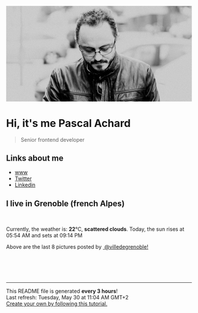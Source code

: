 ![Pascal Achard](./images/photo-pascal-achard.jpg)
# Hi, it's me Pascal Achard
> Senior frontend developer

## Links about me
- [www](https://www.pascal-achard.com)
- [Twitter](https://twitter.com/botmaster)
- [Linkedin](http://www.linkedin.com/in/pascal-achard)


## I live in Grenoble (french Alpes)
<img src="https://openweathermap.org/img/wn/03d@2x.png" alt="">

Currently, the weather is: **22**°C, **scattered clouds**.
Today, the sun rises at 05:54 AM and sets at 09:14 PM

Above are the last 8 pictures posted by <a href="https://www.instagram.com/villedegrenoble/" target="_blank"><img alt="" src="https://upload.wikimedia.org/wikipedia/commons/thumb/e/e7/Instagram_logo_2016.svg/1024px-Instagram_logo_2016.svg.png" width="20"/> @villedegrenoble!</a>

<p style="display: flex; flex-wrap: wrap; gap: 20px;">
        <img src="https://cdn1.picuki.com/hosted-by-instagram/q/0exhNuNYnjBGZDHIdN5WmL9I2PwkAQxLKfhSQ7e71yJjMBhsLH6QvJA0mpCl6yRxIwVgFDeSYzxk7YMvUllYCD14OEzWTLWBTjtX6aSRXefN1TZk8pZlnb8xLXIaZXar9MUoVgmYdSgIGaYDG7uo%7C%7CesJ+fjrcjcFrjOMNbRKmDdttdCwFahlza4lsfe4kx2xu5xncG114WNxahlw5OLUqQUCSKn5PN1gpKZlR7pCjM4A%7C%7Cb651nT2F2MrNWh8FDSR9IXEi6g8iyDXdzQspjD3Ee8EIU8hjl246ho3sIYa2dGQH4Y1+MZg6af+WFdBWmhm+jVBocW+xzTsSUGI%7C%7CgVRwGKOlf7kNPEu+8WgGtKbdvy6yTTCb+bOI7YcfEoLNcOPZnHzH92OE%7C%7CtLvoVoSM5F2GiMxiO2Zf32%7C%7CwQ3CzAX1WDcLcpWYtnb+6GnzWTZhmCI91c6xZs=.jpeg" alt="" width="200"/>
        <img src="https://cdn1.picuki.com/hosted-by-instagram/q/0exhNuNYnjBGZDHIdN5WmL9I2PwkAQxLKfhSQ7e71yJjMBhsLH6QvJA0mpCl6yRxIwVgFDeSYzxk7YgpUV9QCD1%7C%7CO0HZT7WKTTdV76uQXO3N1j1v8ZFhlLgyLHcZZHWq98UpXQmYdSgIGaYDG7uo+qhT5aGuO1lQpTb9d7JGmC4E5ZObS6olhMF4pJ2Jg3Tt%7C%7C9k4Ki5e82wzJURmpNTfvGtdEaW+NMB166d1RbMCxMkA%7C%7C6nRlSaHEmw+Jj8uQXagtIj+kOYA2DvZTjI02jGgfv9vDnQh2HCYrh13t4gj1aSNBdxuiekZkIH2bSAEXG428Fk71pu1ynOdV0Gv%7C%7CFABxTnf4L+8StYugLDqEvyxYdXK2nXmOobZO+5cbCkBGdj8d2qREPK8V+kfmY4SSqwZ9gjsoVf7S7734wB4AGhM1GSKWcU=.jpeg" alt="" width="200"/>
        <img src="https://cdn1.picuki.com/hosted-by-instagram/q/0exhNuNYnjBGZDHIdN5WmL9I2PwkAQxLKftSQ7e71yJjMBhsLH6QvJA0mpCl6yRxIwVgFDeSYzxk7IMtUFlSDT14OkPXTLGOTD1R5q2aVOjN1DRm%7C%7CJJglLg2LHEcZ3Wn9cElVwmYdSgIGaYDG7uo%7C%7CesJ+f%7C%7CqcjcEozGMNbVHmjdttdCwFahlza4lsfe4kx2xu5xncG114WNxahlw5OLUqQUCSKn5PN1gpKZlR7pCjM4A%7C%7Cb651nf2F2MrNWh8FDSR9IXEi6g8iyDXdzQspjD2Fu8EIU8hjl246hso4aUGj4Kxbahu+MZ1ifjAWkVBWmhm+jVBocW+xzTsSUGI%7C%7CgVRwGKOlf7kNPEu+8WgGtKbd8nmySXMfbn7LKFae0ADCMb8C1jIbfnjIOVpoKNFS6xCxXP4xh6WJami%7C%7CjI3CzAX1WDcVcMmZa7b+6GnzWTZhmCI91c6xZs=.jpeg" alt="" width="200"/>
        <img src="https://cdn1.picuki.com/hosted-by-instagram/q/0exhNuNYnjBGZDHIdN5WmL9I2PwkAQxLKfhSQ7e71yJjMBhsLH6QvJA0mpCj4yRwKwVlASuRYzxk7YsrV1VVCT19PUzbTryLSzxX7qWQVOnN0DJj8ZRhl70zK3wdYXKp8sokUgmYdSgIGaYDG7uo%7C%7CesJ+vrucjMBpi2XMLQT9zJBpY6uSKVKz8B1pJ2Jg3Tt%7C%7C9k4Ki5e82wzJURmpNTfvGtdEaW+NMB166d1RbMCxMkA%7C%7C6nRlSaHEmw+Jj8uRXagtIj+kOYA2Bq7cjEt7HiVb5E8DnRTmQyeuiR3t4gj1aSNBdxuiekakIH2bSAEXG428Fk71pu1ynOdV0Gv%7C%7CEFI12%7C%7C%7C%7C8eOrYskQoKH2NPHJBePDmgP6I+LSPpN6SnAhWM7PAFjILcH7HekfmY4SSqwZgQuU1FP7S7734wB4AGhM1GSKWcU=.jpeg" alt="" width="200"/>
        <img src="https://cdn1.picuki.com/hosted-by-instagram/q/0exhNuNYnjBGZDHIdN5WmL9I2PwkAQxLKfhSQ7e71yJjMBhsLH6QvJA0mpCl6yRxIwVgFDeSYzxk7IIpUllSDj17OUTWQbaKTjhT7aieVuvN2jRv8Z9jkrk8KHwWZn6n8McrVQmYdSgIGaYDG7uo%7C%7CesJ+f%7C%7CqcjcEozGMNbVHmjdttdCwFahlza4lsfe4kx2xu5xncG114WNxahlw5OLUqQUCSKn5PN1gpKZlR7pCjM4A%7C%7Cb651nT2F2MrNWh8FDSR9IXEi6g8iyDXdzQspjD3E+8EIU8hjl246gICnYQGqq%7C%7CvBKNi+MZg6PWGfDZBWmhm+jVBocW+xzTsSUGI%7C%7CgVRwGKOlf7kNPEu+8WgGtKbdIjF3jH2RKOLNrx8V3IdKqnlQUnkd8KOM5pUu4BsUatp9QyH3SCCd7ekzTI3CzAX1WDcLcFSEK%7C%7Cb+6GnzWTZhmCI91c6xZs=.jpeg" alt="" width="200"/>
        <img src="https://cdn1.picuki.com/hosted-by-instagram/q/0exhNuNYnjBGZDHIdN5WmL9I2PwkAQxLKfhSQ7e71yJjMBhsLH6QvJA0mpCj4yRwKwVlASuRYzxk7YkpUVlRAz17P0TfS7aKRTld56+ZXe6hvDFv8pVjkLw1KHMZZHCu9cUrUm+pNWwSDv5PHL%7C%7Clo7gX5v%7C%7CsbCgEpjuSKrVCkGZTjse3TO9%7C%7C2pYf5%7C%7CHSv1izv9QpcmkazXgpdAd4+pvlpDk1VOCtO8BnsaBwVLYBxMEM7vm%7C%7CzGjpX2skeiB4FTObtMXPmvpFui3rSzY57zz2F%7C%7CB9EEIdvlqztEsi4p4h29yXI7x48N8A6ZXwHkcdGWlvqklPv6XslHPaSkGI%7C%7CmIUwGPRn+T8J7gprsigdcy8U%7C%7CjimynVXZLXRYxhUFk+VfbVBw+ROeK1D5sBxoloNvF41BODwQuYepbf6ilAQjpP3mLfW8QmFK%7C%7COgpCq8UjDiznTplBrkZns.jpeg" alt="" width="200"/>
        <img src="https://cdn1.picuki.com/hosted-by-instagram/q/0exhNuNYnjBGZDHIdN5WmL9I2PwkAQxLKftSQ7e71yJjMBhsLH6QvJA0mpCj4yRwKwVlASuRYzxk7IMuWVpVAj17NEzaTbGIRDtU6qieUe%7C%7CN0D1l8JRonLg0LnEdYX+p9sokVgmYdSgIGaYDG7uo%7C%7CesJ+vrucjMBpi2XMLQT9zJBpY6uSKVKz8B1pJ2Jg3Tt%7C%7C9k4Ki5e82wzJURmpNTfvGtdEaa+NMB166d1RbMCxMkA%7C%7C6nRlSaHEmw+Jj8vR3agtIj+kOYA2ALbfwRr32O%7C%7CXqgeDnRTpWGt4z93t4gj1aSNBdxuiekakIH2bSAEXG428Fk71pu1ynOdV0Gv%7C%7CXlE5Un966erZNoI98XnFsaefYi+lQ%7C%7CLepLEAJVhWkANEMjPen7LLtmcIukfmY4SSqwZgQaQqCP7S7734wB4AGhM1GSKWcU=.jpeg" alt="" width="200"/>
        <img src="https://cdn1.picuki.com/hosted-by-instagram/q/0exhNuNYnjBGZDHIdN5WmL9I2PwkAQxLKfhSQ7e71yJjMBhsLH6QvJA0mpCl6yRxIwVgFDeSYzxk7IItVV5TDD17PkTfTbGBRDZd6KiRUemmvDFm9ZVikLc0LXwbYHep%7C%7CsItUWapNWwSDv5PHL%7C%7Clo7gX5vrtaSgEpjuSKrVCkGZTjse3TO9%7C%7C2pYf5%7C%7CHSv1izv9QpcmkazXgpdAd4+pvlpDk1VOCtO8BnsaBwVLYBxMEM7vm%7C%7CzGjpX2skeiB4FTObtMXPmvpFui3rSzY57zz2F%7C%7CF9EEIdvlqztEseuoV7nqSPC99B2t8A%7C%7CIjNYUsxGWlvqklPv6XslHPaSUGI%7C%7CmIUwGPRn+T8J7gprsigdcy8U%7C%7Crv6HOQOKv3IK8VUC4JB96DV1DRDfihJe1StZxMMake4XmtwzKLS4qkjwRQQjpP3mLfW8spGqS4gpCq8UjDiznTplBrkZns.jpeg" alt="" width="200"/>
</p>

------------
<p>This README file is generated <b>every 3 hours</b>!
    <br />Last refresh: Tuesday, May 30 at 11:04 AM GMT+2
    <br /><a href="https://medium.com/@th.guibert/how-to-create-a-self-updating-readme-md-for-your-github-profile-f8b05744ca91">Create your own by following this tutorial.</a>
</p>
<p><a href="https://github.com/botmaster/botmaster/actions/workflows/main.yaml"><img alt="" src="https://github.com/botmaster/botmaster/actions/workflows/main.yaml/badge.svg" /></a></p>

